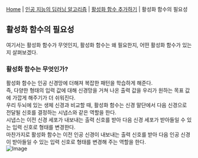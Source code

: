 [Home](./../../../README.md) | [인공 지능의 딥러닝 알고리즘](./../../README.md) | [활성화 함수 추가하기](./../README.md) | 활성화 함수의 필요성

## 활성화 함수의 필요성
여기서는 활성화 함수가 무엇인지, 활성화 함수는 왜 필요한지, 어떤 활성화 함수가 있는지 살펴보겠다.

### 활성화 함수는 무엇인가?
활성화 함수는 인공 신경망에 더해져 복잡한 패턴을 학습하게 해준다.  
즉, 다양한 형태의 입력 값에 대해 신경망을 거쳐 나온 출력 값을 우리가 원하는 목표 값에 가깝게 해주기가 더 쉬워진다.  
우리 두뇌에 있는 생체 신경과 비교할 때, 활성화 함수는 신경 말단에서 다음 신경으로 전달될 신호를 결정하는 시냅스와 같은 역할을 한다.  
시냅스는 이전 신경 세포가 내보내는 출력 신호를 받아 다음 신경 세포가 받아들일 수 있는 입력 신호로 형태를 변경한다.  
마찬가지로 활성화 함수는 이전 인공 신경이 내보내는 출력 신호를 받아 다음 인공 신경이 받아들일 수 있는 입력 신호로 형태를 변경해 주는 역할을 한다.  
![Image](https://github.com/user-attachments/assets/4c963b87-70e0-4513-a135-5a26fce2fd53)
